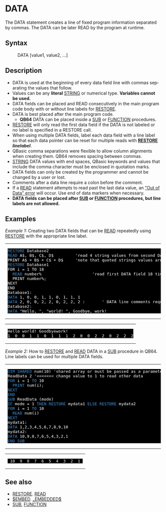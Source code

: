 <style>pre.codeide, pre.outputfixed, .outputcrt0 { background-color: #000 !important; color: #FFF !important; }</style><!DOCTYPE html>
<html class="client-nojs" dir="ltr" lang="en">
<head>
<title>DATA - QB64 Phoenix Edition Wiki</title>
</head>
<body class="mediawiki ltr sitedir-ltr mw-hide-empty-elt ns-0 ns-subject page-DATA rootpage-DATA skin-vector action-view skin-vector-legacy vector-feature-language-in-header-enabled vector-feature-language-in-main-page-header-disabled vector-feature-language-alert-in-sidebar-disabled vector-feature-sticky-header-disabled vector-feature-sticky-header-edit-disabled vector-feature-table-of-contents-disabled vector-feature-visual-enhancement-next-disabled">
<div class="mw-body" id="content" role="main">
<a id="top"></a>
<h1 class="firstHeading mw-first-heading" id="firstHeading"><span class="mw-page-title-main">DATA</span></h1>
<div class="vector-body" id="bodyContent">
<div class="mw-body-content mw-content-ltr" dir="ltr" id="mw-content-text" lang="en"><div class="mw-parser-output"><p>The <a class="mw-selflink selflink">DATA</a> statement creates a line of fixed program information separated by commas. The DATA can be later READ by the program at runtime.
</p>
<h2><span class="mw-headline" id="Syntax">Syntax</span></h2>
<dl><dd><a class="mw-selflink selflink">DATA</a> [value1, value2, ...]</dd></dl>
<p>
</p>
<h2><span class="mw-headline" id="Description">Description</span></h2>
<ul><li>DATA is used at the beginning of every data field line with commas separating the values that follow.</li>
<li>Values can be any <b>literal</b> <a href="STRING" title="STRING">STRING</a> or numerical type. <b>Variables cannot be used.</b></li>
<li>DATA fields can be placed and READ consecutively in the main program code body with or without line labels for <a href="RESTORE" title="RESTORE">RESTORE</a>.</li>
<li>DATA is best placed after the main program code.
<ul><li><b>QB64</b> DATA can be placed inside a <a href="SUB" title="SUB">SUB</a> or  <a href="FUNCTION" title="FUNCTION">FUNCTION</a> procedures.</li></ul></li>
<li><a href="RESTORE" title="RESTORE">RESTORE</a> will only read the first data field if the DATA is not labeled or no label is specified in a RESTORE call.</li>
<li>When using multiple DATA fields, label each data field with a line label so that each data pointer can be reset for multiple reads with <b><a href="RESTORE" title="RESTORE">RESTORE</a> <i>linelabel</i></b>.</li>
<li>QBasic comma separations were flexible to allow column alignments when creating them. QB64 removes spacing between commas.</li>
<li><a href="STRING" title="STRING">STRING</a> DATA values with end spaces, QBasic keywords and values that include the comma character must be enclosed in quotation marks.</li>
<li>DATA fields can only be created by the programmer and cannot be changed by a user or lost.</li>
<li>Comments after a data line require a colon before the comment.</li>
<li>If a <a href="READ" title="READ">READ</a> statement attempts to read past the last data value, an <a href="ERROR_Codes" title="ERROR Codes">"Out of Data" error</a> will occur. Use end of data markers when necessary.</li>
<li><b><a class="mw-selflink selflink">DATA</a> fields can be placed after <a href="SUB" title="SUB">SUB</a> or <a href="FUNCTION" title="FUNCTION">FUNCTION</a> procedures, but line labels are not allowed.</b></li></ul>
<p>
</p>
<h2><span class="mw-headline" id="Examples">Examples</span></h2>
<p><i>Example 1:</i> Creating two DATA fields that can be <a href="READ" title="READ">READ</a> repeatedly using <a href="RESTORE" title="RESTORE">RESTORE</a> with the appropriate line label.
</p>
<table cellpadding="15px" width="100%">
<tbody><tr>
<td><pre class="codeide"><a href="RESTORE" title="RESTORE"><span style="color:#4593D8;">RESTORE</span></a> Database2
<a href="READ" title="READ"><span style="color:#4593D8;">READ</span></a> A$, B$, C$, D$         'read 4 string values from second DATA field
PRINT A$ + B$ + C$ + D$     'note that quoted strings values are spaced
<a href="RESTORE" title="RESTORE"><span style="color:#4593D8;">RESTORE</span></a> Database1
FOR i = 1 TO 18
  <a href="READ" title="READ"><span style="color:#4593D8;">READ</span></a> number%                     'read first DATA field 18 times only
  PRINT number%;
NEXT
END
Database1:
<a class="mw-selflink selflink"><span style="color:#4593D8;">DATA</span></a> 1, 0, 0, 1, 1, 0, 1, 1, 1
<a class="mw-selflink selflink"><span style="color:#4593D8;">DATA</span></a> 2, 0, 0, 2, 2, 0, 2, 2, 2 :       ' DATA line comments require a colon
Database2:
<a class="mw-selflink selflink"><span style="color:#4593D8;">DATA</span></a> "Hello, ", "world! ", Goodbye, work!
</pre>
</td></tr></tbody></table>
<table cellpadding="15px" width="100%">
<tbody><tr>
<td><pre class="outputcrt0">Hello world! Goodbyework!
1  0  0  1  1  0  1  1  1  2  0  0  2  2  0  2  2  2
</pre>
</td></tr></tbody></table>
<p>
<i>Example 2:</i> How to <a href="RESTORE" title="RESTORE">RESTORE</a> and <a href="READ" title="READ">READ</a> DATA in a <a href="SUB" title="SUB">SUB</a> procedure in QB64. Line labels can be used for multiple DATA fields.
</p>
<table cellpadding="15px" width="100%">
<tbody><tr>
<td><pre class="codeide"><a href="DIM" title="DIM"><span style="color:#4593D8;">DIM</span></a> <a href="SHARED" title="SHARED"><span style="color:#4593D8;">SHARED</span></a> num(10) 'shared array or must be passed as a parameter
ReadData 2 '&lt;&lt;&lt;&lt;&lt;&lt;&lt; change value to 1 to read other data
<a href="FOR...NEXT" title="FOR...NEXT"><span style="color:#4593D8;">FOR</span></a> i = 1 <a href="TO" title="TO"><span style="color:#4593D8;">TO</span></a> 10
  <a href="PRINT" title="PRINT"><span style="color:#4593D8;">PRINT</span></a> num(i);
<a href="NEXT" title="NEXT"><span style="color:#4593D8;">NEXT</span></a>
<a href="END" title="END"><span style="color:#4593D8;">END</span></a>
<a href="SUB" title="SUB"><span style="color:#4593D8;">SUB</span></a> ReadData (mode)
<a href="IF...THEN" title="IF...THEN"><span style="color:#4593D8;">IF</span></a> mode = 1 <a href="THEN" title="THEN"><span style="color:#4593D8;">THEN</span></a> <a href="RESTORE" title="RESTORE"><span style="color:#4593D8;">RESTORE</span></a> mydata1 <a href="ELSE" title="ELSE"><span style="color:#4593D8;">ELSE</span></a> <a href="RESTORE" title="RESTORE"><span style="color:#4593D8;">RESTORE</span></a> mydata2
<a href="FOR...NEXT" title="FOR...NEXT"><span style="color:#4593D8;">FOR</span></a> i = 1 <a href="TO" title="TO"><span style="color:#4593D8;">TO</span></a> 10
  <a href="READ" title="READ"><span style="color:#4593D8;">READ</span></a> num(i)
<a href="NEXT" title="NEXT"><span style="color:#4593D8;">NEXT</span></a>
mydata1:
<a class="mw-selflink selflink"><span style="color:#4593D8;">DATA</span></a> 1,2,3,4,5,6,7,8,9,10
mydata2:
<a class="mw-selflink selflink"><span style="color:#4593D8;">DATA</span></a> 10,9,8,7,6,5,4,3,2,1
<a href="END_SUB" title="END SUB"><span style="color:#4593D8;">END SUB</span></a>
</pre>
</td></tr></tbody></table>
<table cellpadding="15px" width="100%">
<tbody><tr>
<td><pre class="outputcrt0"> 10  9  8  7  6  5  4  3  2  1 </pre>
</td></tr></tbody></table>
<p>
</p>
<h2><span class="mw-headline" id="See_also">See also</span></h2>
<ul><li><a href="RESTORE" title="RESTORE">RESTORE</a>. <a href="READ" title="READ">READ</a></li>
<li><a href="$EMBED" title="$EMBED">$EMBED</a>. <a href="EMBEDDED$" title="EMBEDDED$">_EMBEDDED$</a></li>
<li><a href="SUB" title="SUB">SUB</a>, <a href="FUNCTION" title="FUNCTION">FUNCTION</a></li></ul>
<p>
</p>
<!-- 
NewPP limit report
Cached time: 20240715061251
Cache expiry: 86400
Reduced expiry: false
Complications: [show‐toc]
CPU time usage: 0.045 seconds
Real time usage: 0.084 seconds
Preprocessor visited node count: 220/1000000
Post‐expand include size: 2218/2097152 bytes
Template argument size: 251/2097152 bytes
Highest expansion depth: 3/100
Expensive parser function count: 0/100
Unstrip recursion depth: 0/20
Unstrip post‐expand size: 0/5000000 bytes
-->
<!--
Transclusion expansion time report (%,ms,calls,template)
100.00%   57.742      1 -total
 28.53%   16.472      1 Template:PageDescription
 24.80%   14.320     27 Template:Cl
  8.16%    4.711      2 Template:CodeStart
  7.46%    4.310      1 Template:PageExamples
  6.40%    3.695      1 Template:PageNavigation
  5.20%    3.001      1 Template:PageSyntax
  3.80%    2.193      2 Template:CodeEnd
  3.58%    2.069      1 Template:PageSeeAlso
  3.43%    1.983      2 Template:OutputStart
-->
<!-- Saved in parser cache with key qb64pnix_mw19894-mwmb_:pcache:idhash:287-0!canonical and timestamp 20240715061250 and revision id 8696.
 -->
</div>
</div>
</div>
</div>
</body>
</html>